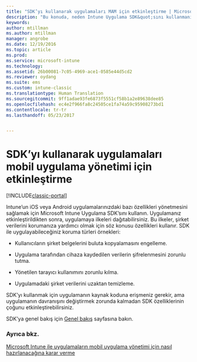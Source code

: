 ```yaml
---
title: "SDK’yı kullanarak uygulamaları MAM için etkinleştirme | Microsoft Docs"
description: "Bu konuda, neden Intune Uygulama SDK&quot;sını kullanmanız gerektiğine yönelik hızlı bir genel bakış sunulur."
keywords: 
author: mtillman
ms.author: mtillman
manager: angrobe
ms.date: 12/19/2016
ms.topic: article
ms.prod: 
ms.service: microsoft-intune
ms.technology: 
ms.assetid: 26b00081-7c05-4969-ace1-0585e44d5cd2
ms.reviewer: oydang
ms.suite: ems
ms.custom: intune-classic
ms.translationtype: Human Translation
ms.sourcegitcommit: 9ff1adae93fe6873f5551cf58b1a2e89638dee85
ms.openlocfilehash: ec4e2f966fa8c24505ce1fa74a59c95908273bd1
ms.contentlocale: tr-tr
ms.lasthandoff: 05/23/2017


---
```


# <a name="use-the-sdk-to-enable-apps-for-mobile-application-management"></a>SDK’yı kullanarak uygulamaları mobil uygulama yönetimi için etkinleştirme

[!INCLUDE[classic-portal](../includes/classic-portal.md)]

Intune’un iOS veya Android uygulamalarınızdaki bazı özellikleri yönetmesini sağlamak için Microsoft Intune Uygulama SDK’sını kullanın. Uygulamanız etkinleştirildikten sonra, uygulamaya ilkeleri dağıtabilirsiniz. Bu ilkeler, şirket verilerini korumanıza yardımcı olmak için söz konusu özellikleri kullanır. SDK ile uygulayabileceğiniz koruma türleri örnekleri:

-   Kullanıcıların şirket belgelerini buluta kopyalamasını engelleme.

-   Uygulama tarafından cihaza kaydedilen verilerin şifrelenmesini zorunlu tutma.

-   Yönetilen tarayıcı kullanımını zorunlu kılma.

-   Uygulamadaki şirket verilerini uzaktan temizleme.

SDK’yı kullanmak için uygulamanın kaynak koduna erişmeniz gerekir, ama uygulamanın davranışını değiştirmek zorunda kalmadan SDK özelliklerinin çoğunu etkinleştirebilirsiniz.

SDK’ya genel bakış için [Genel bakış](/intune-classic/develop/intune-app-sdk-get-started) sayfasına bakın.

### <a name="see-also"></a>Ayrıca bkz.
[Microsoft Intune ile uygulamaların mobil uygulama yönetimi için nasıl hazırlanacağına karar verme](decide-how-to-prepare-apps-for-mobile-application-management-with-microsoft-intune.md)

